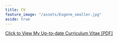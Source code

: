 ```yaml
---
title: CV
feature_image: "/assets/Eugene_smaller.jpg"
aside: true
---
```


[Click to View My Up-to-date Curriculum Vitae [PDF]](http://jvhagey.github.io/files/CV_Hagey_Jill_2019.pdf)
